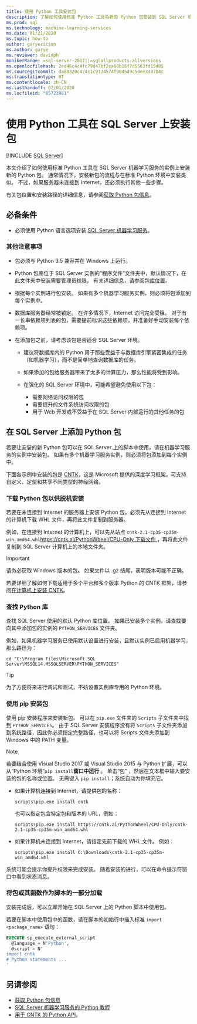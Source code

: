```yaml
---
title: 使用 Python 工具安装包
description: 了解如何使用标准 Python 工具将新的 Python 包安装到 SQL Server 机器学习服务的实例。
ms.prod: sql
ms.technology: machine-learning-services
ms.date: 01/21/2020
ms.topic: how-to
author: garyericson
ms.author: garye
ms.reviewer: davidph
monikerRange: =sql-server-2017||=sqlallproducts-allversions
ms.openlocfilehash: 2ed46c4c4fc79d47bf2ca60b16f7d5563fd15d05
ms.sourcegitcommit: da88320c474c1c9124574f90d549c50ee3387b4c
ms.translationtype: HT
ms.contentlocale: zh-CN
ms.lasthandoff: 07/01/2020
ms.locfileid: "85723981"
---
```

# <a name="install-packages-with-python-tools-on-sql-server"></a>使用 Python 工具在 SQL Server 上安装包
 [!INCLUDE [SQL Server](../../includes/applies-to-version/sqlserver.md)]

本文介绍了如何使用标准 Python 工具在 SQL Server 机器学习服务的实例上安装新的 Python 包。 通常情况下，安装新包的流程与在标准 Python 环境中安装类似。 不过，如果服务器未连接到 Internet，还必须执行其他一些步骤。

有关包位置和安装路径的详细信息，请参阅[获取 Python 包信息](python-package-information.md)。

## <a name="prerequisites"></a>必备条件

+ 必须使用 Python 语言选项安装 [SQL Server 机器学习服务](../install/sql-machine-learning-services-windows-install.md)。

### <a name="other-considerations"></a>其他注意事项

+ 包必须与 Python 3.5 兼容并在 Windows 上运行。

+ Python 包库位于 SQL Server 实例的“程序文件”文件夹中，默认情况下，在此文件夹中安装需要管理员权限。 有关详细信息，请参阅[包库位置](../package-management/python-package-information.md#default-python-library-location)。

+ 根据每个实例进行包安装。 如果有多个机器学习服务实例，则必须将包添加到每个实例中。

+ 数据库服务器经常被锁定。 在许多情况下，Internet 访问完全受阻。 对于有一长串依赖项列表的包，需要提前标识这些依赖项，并准备好手动安装每个依赖项。

+ 在添加包之前，请考虑该包是否适合 SQL Server 环境。

  + 建议将数据库内的 Python 用于那些受益于与数据库引擎紧密集成的任务（如机器学习），而不是简单地查询数据库的任务。

  + 如果添加的包给服务器带来了太多的计算压力，那么性能将受到影响。

  + 在强化的 SQL Server 环境中，可能希望避免使用以下包：
    + 需要网络访问权限的包
    + 需要提升的文件系统访问权限的包
    + 用于 Web 开发或不受益于在 SQL Server 内部运行的其他任务的包

## <a name="add-a-python-package-on-sql-server"></a>在 SQL Server 上添加 Python 包

若要让安装的新 Python 包可以在 SQL Server 上的脚本中使用，请在机器学习服务的实例中安装包。 如果有多个机器学习服务实例，则必须将包添加到每个实例中。

下面各示例中安装的包是 [CNTK](https://docs.microsoft.com/cognitive-toolkit/)，这是 Microsoft 提供的深度学习框架，可支持自定义、定型和共享不同类型的神经网络。

### <a name="for-offline-install-download-the-python-package"></a>下载 Python 包以供脱机安装

若要在未连接到 Internet 的服务器上安装 Python 包，必须先从连接到 Internet 的计算机下载 WHL 文件，再将此文件复制到服务器。

例如，在连接到 Internet 的计算机上，可以先从站点 `cntk-2.1-cp35-cp35m-win_amd64.whl`[https://cntk.ai/PythonWheel/CPU-Only 下载文件 ](https://cntk.ai/PythonWheel/CPU-Only/cntk-2.1-cp35-cp35m-win_amd64.whl)，再将此文件复制到 SQL Server 计算机上的本地文件夹。

> [!IMPORTANT]
> 请务必获取 Windows 版本的包。 如果文件以 .gz 结尾，表明版本可能不正确。

若要详细了解如何下载适用于多个平台和多个版本 Python 的 CNTK 框架，请参阅[在计算机上安装 CNTK](https://docs.microsoft.com/cognitive-toolkit/Setup-CNTK-on-your-machine)。

### <a name="locate-the-python-library"></a>查找 Python 库

查找 SQL Server 使用的默认 Python 库位置。 如果已安装多个实例，请查找要向其中添加包的实例的 `PYTHON_SERVICES` 文件夹。

例如，如果机器学习服务已使用默认设置进行安装，且默认实例已启用机器学习，那么路径为：

```console
cd "C:\Program Files\Microsoft SQL Server\MSSQL14.MSSQLSERVER\PYTHON_SERVICES"
```

> [!TIP]
> 为了方便将来进行调试和测试，不妨设置实例库专用的 Python 环境。

### <a name="install-the-package-using-pip"></a>使用 pip 安装包

使用 pip  安装程序来安装新包。 可以在 `pip.exe` 文件夹的 `Scripts` 子文件夹中找到 `PYTHON_SERVICES`。 由于 SQL Server 安装程序没有将 `Scripts` 子文件夹添加到系统路径，因此你必须指定完整路径，也可以将 Scripts 文件夹添加到 Windows 中的 PATH 变量。

> [!NOTE]
> 若要结合使用 Visual Studio 2017 或 Visual Studio 2015 与 Python 扩展，可以从“Python 环境”`pip install`**窗口中运行** 。 单击“包”  ，然后在文本框中输入要安装的包的名称或位置。 无需键入 `pip install`；系统自动为你填充它。

+ 如果计算机连接到 Internet，请提供包的名称：

  ```console
  scripts\pip.exe install cntk
  ```
  也可以指定包含特定包和版本的 URL，例如：

  ```console
  scripts\pip.exe install https://cntk.ai/PythonWheel/CPU-Only/cntk-2.1-cp35-cp35m-win_amd64.whl
  ```

+ 如果计算机未连接到 Internet，请指定先前下载的 WHL 文件。 例如：

  ```console
  scripts\pip.exe install C:\Downloads\cntk-2.1-cp35-cp35m-win_amd64.whl
  ```

系统可能会提示你提升权限来完成安装。
随着安装的进行，可以在命令提示符窗口中看到状态消息。

### <a name="load-the-package-or-its-functions-as-part-of-your-script"></a>将包或其函数作为脚本的一部分加载

安装完成后，可以立即开始在 SQL Server 上的 Python 脚本中使用包。

若要在脚本中使用包中的函数，请在脚本的初始行中插入标准 `import <package_name>` 语句：

```sql
EXECUTE sp_execute_external_script 
  @language = N'Python', 
  @script = N'
import cntk
# Python statements ...
'
```

## <a name="see-also"></a>另请参阅

+ [获取 Python 包信息](python-package-information.md)
+ [SQL Server 机器学习服务的 Python 教程](../tutorials/sql-server-python-tutorials.md)
+ [用于 CNTK 的 Python API](https://cntk.ai/pythondocs/tutorials.html)。

